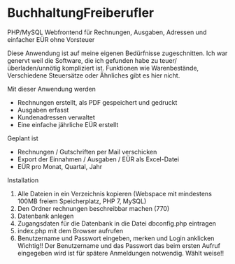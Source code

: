 # BuchhaltungFreiberufler
PHP/MySQL Webfrontend für Rechnungen, Ausgaben, Adressen und einfacher EÜR ohne Vorsteuer

Diese Anwendung ist auf meine eigenen Bedürfnisse zugeschnitten. Ich war genervt weil die Software, die ich gefunden habe zu teuer/überladen/unnötig kompliziert ist.
Funktionen wie Warenbestände, Verschiedene Steuersätze oder Ähnliches gibt es hier nicht.

Mit dieser Anwendung werden
- Rechnungen erstellt, als PDF gespeichert und gedruckt
- Ausgaben erfasst
- Kundenadressen verwaltet
- Eine einfache jährliche EÜR erstellt

Geplant ist
- Rechnungen / Gutschriften per Mail verschicken
- Export der Einnahmen / Ausgaben / EÜR als Excel-Datei
- EÜR pro Monat, Quartal, Jahr

Installation
1. Alle Dateien in ein Verzeichnis kopieren (Webspace mit mindestens 100MB freiem Speicherplatz, PHP 7, MySQL)
2. Den Ordner rechnungen beschreibbar machen (770)
3. Datenbank anlegen
4. Zugangsdaten für die Datenbank in die Datei dbconfig.php eintragen
5. index.php mit dem Browser aufrufen
6. Benutzername und Passwort eingeben, merken und Login anklicken
Wichtig!!
Der Benutzername und das Passwort das beim ersten Aufruf eingegeben wird ist für spätere Anmeldungen notwendig. Wählt weise!!
